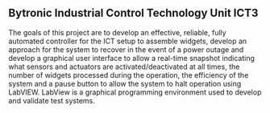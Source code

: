 ## Bytronic Industrial Control Technology Unit ICT3

The goals of this project are to develop an effective, reliable, fully automated controller
for the ICT setup to assemble widgets, develop an approach for the system to recover in the
event of a power outage and develop a graphical user interface to allow a real-time snapshot
indicating what sensors and actuators are activated/deactivated at all times, the number of
widgets processed during the operation, the efficiency of the system and a pause button to
allow the system to halt operation using LabVIEW. LabView is a graphical programming
environment used to develop and validate test systems.

